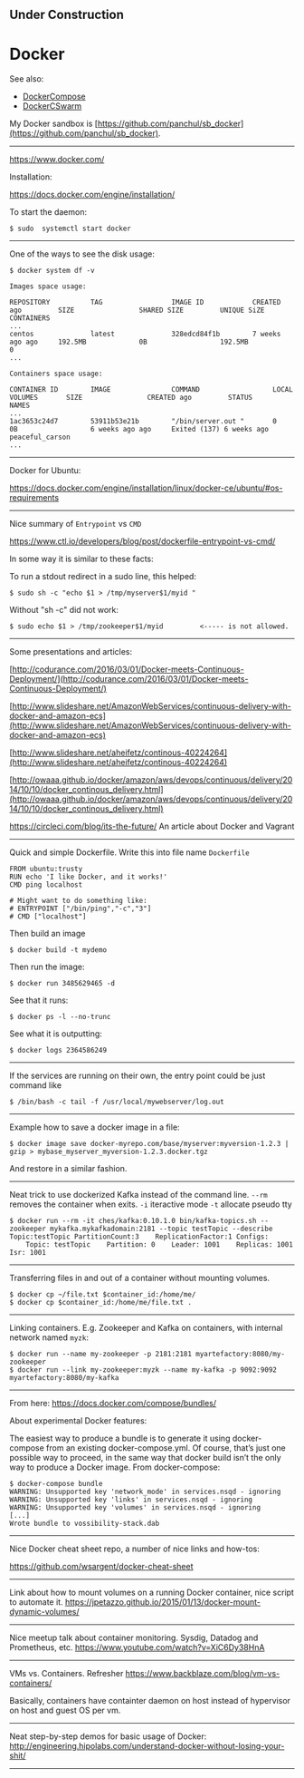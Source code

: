 
## Under Construction

# Docker

See also:
 - [DockerCompose](DockerCompose.md)
 - [DockerCSwarm](DockerSwarm.md)


My Docker sandbox is [https://github.com/panchul/sb_docker](https://github.com/panchul/sb_docker).

---

https://www.docker.com/

Installation:

https://docs.docker.com/engine/installation/

To start the daemon:

    $ sudo  systemctl start docker

---

One of the ways to see the disk usage:

    $ docker system df -v

    Images space usage:

    REPOSITORY          TAG                 IMAGE ID            CREATED ago         SIZE                SHARED SIZE         UNIQUE SiZE         CONTAINERS
    ...
    centos              latest              328edcd84f1b        7 weeks ago ago     192.5MB             0B                  192.5MB             0
    ...

    Containers space usage:

    CONTAINER ID        IMAGE               COMMAND                  LOCAL VOLUMES       SIZE                CREATED ago         STATUS                     NAMES
    ...
    1ac3653c24d7        53911b53e21b        "/bin/server.out "       0                   0B                  6 weeks ago ago     Exited (137) 6 weeks ago   peaceful_carson
    ...

---

Docker for Ubuntu:

https://docs.docker.com/engine/installation/linux/docker-ce/ubuntu/#os-requirements

---

Nice summary of ```Entrypoint``` vs ```CMD```

https://www.ctl.io/developers/blog/post/dockerfile-entrypoint-vs-cmd/


In some way it is similar to these facts:

To run a stdout redirect in a sudo line, this helped:

    $ sudo sh -c "echo $1 > /tmp/myserver$1/myid "

Without "sh -c" did not work:

    $ sudo echo $1 > /tmp/zookeeper$1/myid         <----- is not allowed.


---

Some presentations and articles:

[http://codurance.com/2016/03/01/Docker-meets-Continuous-Deployment/](http://codurance.com/2016/03/01/Docker-meets-Continuous-Deployment/)

[http://www.slideshare.net/AmazonWebServices/continuous-delivery-with-docker-and-amazon-ecs](http://www.slideshare.net/AmazonWebServices/continuous-delivery-with-docker-and-amazon-ecs)

[http://www.slideshare.net/aheifetz/continous-40224264](http://www.slideshare.net/aheifetz/continous-40224264)

[http://owaaa.github.io/docker/amazon/aws/devops/continuous/delivery/2014/10/10/docker_continous_delivery.html](http://owaaa.github.io/docker/amazon/aws/devops/continuous/delivery/2014/10/10/docker_continous_delivery.html)


https://circleci.com/blog/its-the-future/ An article about Docker and Vagrant

---

Quick and simple Dockerfile.
Write this into file name ```Dockerfile```

    FROM ubuntu:trusty
    RUN echo 'I like Docker, and it works!'
    CMD ping localhost

    # Might want to do something like:
    # ENTRYPOINT ["/bin/ping","-c","3"]
    # CMD ["localhost"]

Then build an image

    $ docker build -t mydemo
    
Then run the image:

    $ docker run 3485629465 -d
         
See that it runs:

    $ docker ps -l --no-trunc

See what it is outputting:

    $ docker logs 2364586249
    
---

If the services are running on their own, the entry point could be just command like

    $ /bin/bash -c tail -f /usr/local/mywebserver/log.out

---

Example how to save a docker image in a file:

    $ docker image save docker-myrepo.com/base/myserver:myversion-1.2.3 | gzip > mybase_myserver_myversion-1.2.3.docker.tgz

And restore in a similar fashion.

---

Neat trick to use dockerized Kafka instead of the command line.
```--rm``` removes the container when exits.
```-i```  iteractive mode 
```-t```  allocate pseudo tty 

    $ docker run --rm -it ches/kafka:0.10.1.0 bin/kafka-topics.sh --zookeeper mykafka.mykafkadomain:2181 --topic testTopic --describe
    Topic:testTopic	PartitionCount:3	ReplicationFactor:1	Configs:
	    Topic: testTopic	Partition: 0	Leader: 1001	Replicas: 1001	Isr: 1001

---

Transferring files in and out of a container without mounting volumes.

    $ docker cp ~/file.txt $container_id:/home/me/
    $ docker cp $container_id:/home/me/file.txt .

---

Linking containers. E.g. Zookeeper and Kafka on containers, with internal network named ```myzk```:

    $ docker run --name my-zookeeper -p 2181:2181 myartefactory:8080/my-zookeeper
    $ docker run --link my-zookeeper:myzk --name my-kafka -p 9092:9092 myartefactory:8080/my-kafka

---

From here: https://docs.docker.com/compose/bundles/

About experimental Docker features:
 
The easiest way to produce a bundle is to generate it using docker-compose from an existing docker-compose.yml.
Of course, that’s just one possible way to proceed, in the same way that docker build isn’t the only way to
produce a Docker image.
From docker-compose:

    $ docker-compose bundle
    WARNING: Unsupported key 'network_mode' in services.nsqd - ignoring
    WARNING: Unsupported key 'links' in services.nsqd - ignoring
    WARNING: Unsupported key 'volumes' in services.nsqd - ignoring
    [...]
    Wrote bundle to vossibility-stack.dab

---

Nice Docker cheat sheet repo, a number of nice links and how-tos:

https://github.com/wsargent/docker-cheat-sheet

---

Link about how to mount volumes on a running Docker container, nice script to automate it.
https://jpetazzo.github.io/2015/01/13/docker-mount-dynamic-volumes/

---

Nice meetup talk about container monitoring. Sysdig, Datadog and Prometheus, etc.
https://www.youtube.com/watch?v=XiC6Dy38HnA

---

VMs vs. Containers. Refresher
https://www.backblaze.com/blog/vm-vs-containers/

Basically, containers have containter daemon on host instead of hypervisor on host and guest OS per vm.

---

Neat step-by-step demos for basic usage of Docker:
http://engineering.hipolabs.com/understand-docker-without-losing-your-shit/

---


